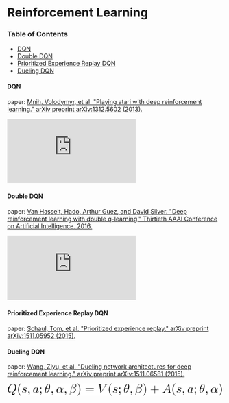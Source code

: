 # Reinforcement Learning

### Table of Contents
- <a href="#DQN">DQN</a>
- <a href="#DoubleDQN">Double DQN</a>
- <a href="#PrioritizedExperienceReplayDQN">Prioritized Experience Replay DQN</a>
- <a href="#DuelingDQN">Dueling DQN</a>


#### <a name="DQN">DQN</a>
paper: [Mnih, Volodymyr, et al. "Playing atari with deep reinforcement learning." arXiv preprint arXiv:1312.5602 (2013).](https://arxiv.org/pdf/1312.5602.pdf\))

![DQN](https://latex.codecogs.com/svg.latex?R&plus;%5Cgamma%20%5Cunderset%7Ba%7D%7Bmax%7D%20Q%28S_%7Bt&plus;1%7D%2Ca%3B%5Ctheta_%7Bt%7D%5E%7B-%7D%20%29 "DQN")

#### <a name="DoubleDQN">Double DQN</a>
paper: [Van Hasselt, Hado, Arthur Guez, and David Silver. "Deep reinforcement learning with double q-learning." Thirtieth AAAI Conference on Artificial Intelligence. 2016.](https://www.aaai.org/ocs/index.php/AAAI/AAAI16/paper/download/12389/11847)

![DoubleDQN](https://latex.codecogs.com/svg.latex?R&plus;%5Cgamma%20Q%28S_%7Bt&plus;1%7D%2C%5Cunderset%7Ba%7D%7Bargmax%7DQ%28S_%7Bt&plus;1%7D%2Ca%3B%5Ctheta_%7Bt%7D%29%3B%5Ctheta_%7Bt%7D%5E%7B-%7D%20%29 "DoubleDQN")

#### <a name="PrioritizedExperienceReplay">Prioritized Experience Replay DQN</a>
paper: [Schaul, Tom, et al. "Prioritized experience replay." arXiv preprint arXiv:1511.05952 (2015).](https://arxiv.org/pdf/1511.05952.pdf)

#### <a name="DuelingDQN">Dueling DQN</a>
paper: [Wang, Ziyu, et al. "Dueling network architectures for deep reinforcement learning." arXiv preprint arXiv:1511.06581 (2015).](https://arxiv.org/pdf/1511.06581.pdf)

![DuelingDQN](https://github.com/YunlianMoon/AILibrary/blob/master/ReinforcementLearning/images/svg.svg "DuelingDQN")



